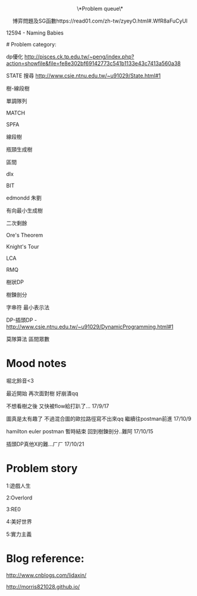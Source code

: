 <p align="center"> \*Problem queue\* </p>
<p align="center"> 
   博弈問題及SG函數https://read01.com/zh-tw/zyeyO.html#.WfR8aFuCyUl

  12594 - Naming Babies
</p>
  # Problem category:

  dp優化 http://pisces.ck.tp.edu.tw/~peng/index.php?action=showfile&file=fe8e302bf69142773c541b1133e43c7413a560a38

  STATE 搜尋  http://www.csie.ntnu.edu.tw/~u91029/State.html#1 

  樹-線段樹

  單調隊列 

  MATCH

  SPFA

  線段樹

  瓶頸生成樹

  區間

  dlx

  BIT

  edmondd 朱劉 

  有向最小生成樹

  二次剩餘

  Ore's Theorem

  Knight's Tour

  LCA

  RMQ

  樹狀DP

  樹鍊剖分

  字串符 最小表示法

  DP-插頭DP -http://www.csie.ntnu.edu.tw/~u91029/DynamicProgramming.html#1

  莫隊算法 區間眾數

  # Mood notes
  堀北鈴音<3 

  最近開始
  再次面對樹
  好崩潰qq

  不想看樹之後
  又快被flow給打趴了...
  17/9/17

  圖真是太有趣了
  不過混合圖的歐拉路徑寫不出來qq
  繼續往postman前進
  17/10/9

  hamilton euler postman 暫時結束
  回到樹鍊剖分..難阿
  17/10/15

  插頭DP真他X的難...ㄏㄏ
  17/10/21

  # Problem story

  1:遊戲人生

  2:Overlord

  3:RE0

  4:美好世界

  5:實力主義

  # Blog reference:

  http://www.cnblogs.com/lidaxin/

  http://morris821028.github.io/
</p>
